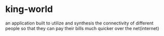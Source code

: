 # king-world
an application built to utilize and synthesis the connectivity of different people so that they can pay their bills much quicker over the net(internet)
